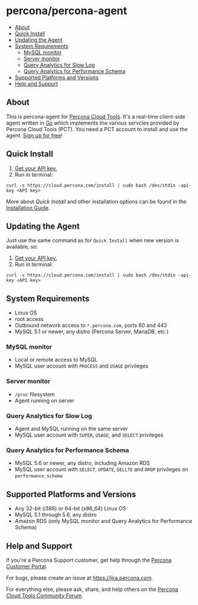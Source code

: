 percona/percona-agent
=====================

- [About](#user-content-about)
- [Quick Install](#user-content-quick-install)
- [Updating the Agent](#user-content-updating-the-agent)
- [System Requirements](#user-content-system-requirements)
  - [MySQL monitor](#user-content-mysql-monitor)
  - [Server monitor](#user-content-server-monitor)
  - [Query Analytics for Slow Log](#user-content-query-analytics-for-slow-log)
  - [Query Analytics for Performance Schema](#user-content-query-analytics-for-performance-schema)
- [Supported Platforms and Versions](#user-content-supported-platforms-and-versions)
- [Help and Support](#user-content-help-and-support)

About
-----

This is percona-agent for [Percona Cloud Tools](https://cloud.percona.com).  It's a real-time client-side agent written in [Go](http://golang.org/) which implements the various servcies provided by Percona Cloud Tools (PCT).  You need a PCT account to install and use the agent.  [Sign up for free](https://cloud.percona.com/signup)!

Quick Install
-------------

1. [Get your API key.](https://cloud.percona.com/api-key)
2. Run in terminal:

`curl -s https://cloud.percona.com/install | sudo bash /dev/stdin -api-key <API key>`

More about *Quick Install* and other installation options can be found in the [Installation Guide](INSTALL.md).

Updating the Agent
------------------

Just use the same command as for `Quick Install` when new version is available, so:

1. [Get your API key.](https://cloud.percona.com/api-key)
2. Run in terminal:

`curl -s https://cloud.percona.com/install | sudo bash /dev/stdin -api-key <API key>`

System Requirements
-------------------

* Linux OS
* root access
* Outbound network access to `*.percona.com`, ports 80 and 443
* MySQL 5.1 or newer, any distro (Percona Server, MariaDB, etc.)

### MySQL monitor
* Local or remote access to MySQL
* MySQL user account with `PROCESS` and `USAGE` privileges

### Server monitor
* `/proc` filesystem
* Agent running on server

### Query Analytics for Slow Log
* Agent and MySQL running on the same server
* MySQL user account with `SUPER`, `USAGE`, and `SELECT` privileges

### Query Analytics for Performance Schema
* MySQL 5.6 or newer, any distro, including Amazon RDS
* MySQL user account with `SELECT`, `UPDATE`, `DELLTE` and `DROP` privileges on `performance_schema`

Supported Platforms and Versions
--------------------------------

* Any 32-bit (i386) or 64-bit (x86_64) Linux OS
* MySQL 5.1 through 5.6, any distro
* Amazon RDS (only MySQL monitor and Query Analytics for Performance Schema)

Help and Support
----------------

If you're a Percona Support customer, get help through the [Percona Customer Portal](https://customers.percona.com).

For bugs, please create an issue at https://jira.percona.com.

For everything else, please ask, share, and help others on the [Percona Cloud Tools Community Forum](http://www.percona.com/forums/questions-discussions/percona-cloud-tools).
